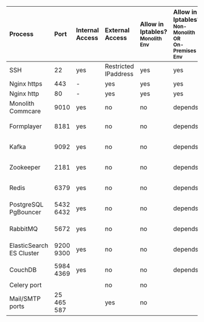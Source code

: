 |Process|Port|Internal<br>Access|External<br>Access|Allow in Iptables?<br><sub>Monolith Env</sub>|Allow in Iptables?<br><sub>Non-Monolith OR<br>On-Premises Env</sub>|Comments|
|:--|:--|:--|:--|:--|:--|:--|
|SSH|22|yes|Restricted<br>IPaddress|yes|yes||
|Nginx https| 443 |-|yes|yes|yes|           |
|Nginx http| 80 |-|yes|yes|yes||
|Monolith Commcare|9010|yes|no|no|depends |<sub>routed via nginx </sub>|
|Formplayer|8181|yes|no|no|depends|<sub>Accessible to private network</sub>|
|Kafka|9092|yes|no|no|depends|<sub>Accessible to private network</sub>|
|Zookeeper|2181|yes|no|no|depends|<sub>Accessible to private network</sub>|
|Redis|6379|yes|no|no|depends|<sub>Accessible to private network</sub>|
|PostgreSQL<br>PgBouncer|5432<br>6432|yes|no|no|depends|<sub>Accessible to private network</sub>|
|RabbitMQ   | 5672|  yes|  no |  no   |  depends |<sub>Accessible to private network</sub>|
|ElasticSearch <br> ES Cluster | 9200 <br> 9300 |  yes|  no |  no   |  depends |<sub>Accessible to private network</sub>|
|CouchDB    | 5984<br>4369  |  yes|  no |  no   |  depends |<sub>Accessible to private network</sub>|
|Celery port          |      |    |  no |  no   |          |           |
|Mail/SMTP ports      | 25<br>465<br>587      |    |  yes         |  no   |          |           |